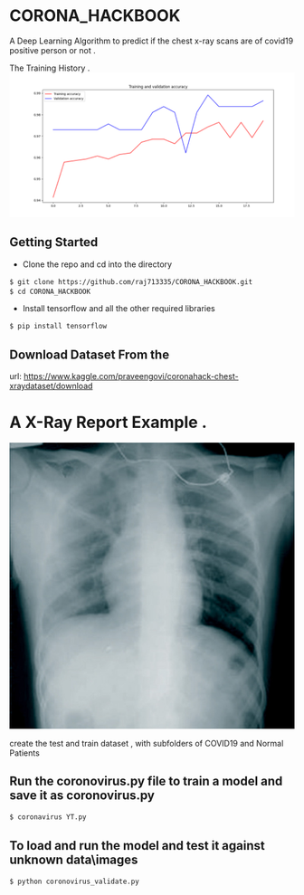 # CORONA_HACKBOOK

A Deep Learning Algorithm to predict if the chest x-ray scans are of  covid19 positive person or not .



The Training History .
![](Training_history.png)


## Getting Started
- Clone the repo and cd into the directory
```sh
$ git clone https://github.com/raj713335/CORONA_HACKBOOK.git
$ cd CORONA_HACKBOOK
```

- Install tensorflow and all the other required libraries 

```sh
$ pip install tensorflow
```


## Download Dataset From the 
url: https://www.kaggle.com/praveengovi/coronahack-chest-xraydataset/download


# A X-Ray Report Example .

![](gr1_lrg-a.jpg)


create the test and train dataset , with subfolders of COVID19 and Normal Patients


## Run the coronovirus.py file to train a model and save it as coronovirus.py

```sh
$ coronavirus YT.py
```

## To load and run the model and test it against unknown data\images 


```sh
$ python coronovirus_validate.py
```

